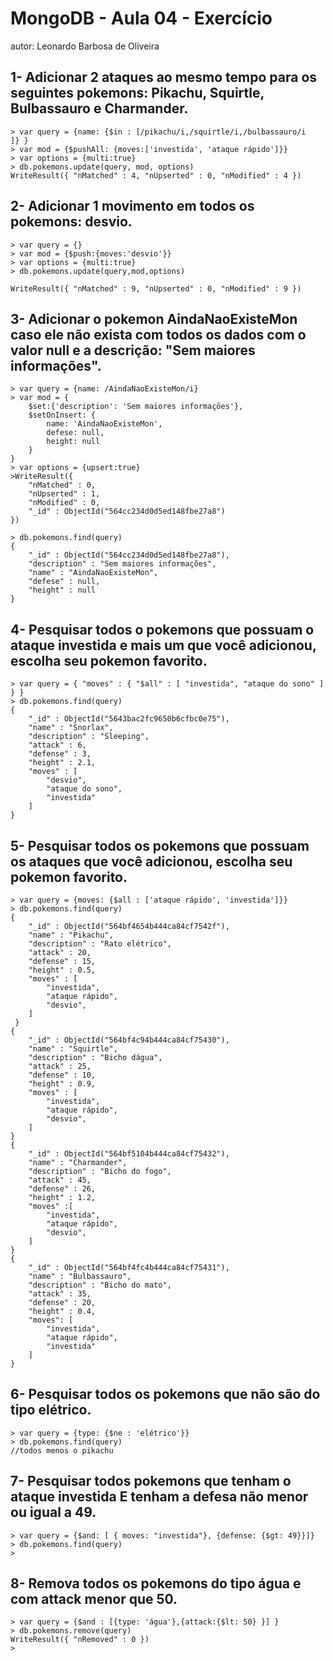 # MongoDB - Aula 04 - Exercício
autor: Leonardo Barbosa de Oliveira

## 1- Adicionar 2 ataques ao mesmo tempo para os seguintes pokemons: Pikachu, Squirtle, Bulbassauro e Charmander.

	> var query = {name: {$in : [/pikachu/i,/squirtle/i,/bulbassauro/i
	]} }
	> var mod = {$pushAll: {moves:['investida', 'ataque rápido']}}
	> var options = {multi:true}
	> db.pokemons.update(query, mod, options)
	WriteResult({ "nMatched" : 4, "nUpserted" : 0, "nModified" : 4 })

## 2- Adicionar 1 movimento em todos os pokemons: desvio.
	
	> var query = {}
	> var mod = {$push:{moves:'desvio'}}
	> var options = {multi:true}
	> db.pokemons.update(query,mod,options)

	WriteResult({ "nMatched" : 9, "nUpserted" : 0, "nModified" : 9 })

## 3- Adicionar o pokemon AindaNaoExisteMon caso ele não exista com todos os dados com o valor null e a descrição: "Sem maiores informações".

	> var query = {name: /AindaNaoExisteMon/i}
	> var mod = {
		$set:{'description': 'Sem maiores informações'},
		$setOnInsert: {
			name: 'AindaNaoExisteMon',
			defese: null,
			height: null
		}
	}
	> var options = {upsert:true}
	>WriteResult({
        "nMatched" : 0,
        "nUpserted" : 1,
        "nModified" : 0,
        "_id" : ObjectId("564cc234d0d5ed148fbe27a8")
	})

	> db.pokemons.find(query)
	{ 
		"_id" : ObjectId("564cc234d0d5ed148fbe27a8"),
		"description" : "Sem maiores informações",
		"name" : "AindaNaoExisteMon",
		"defese" : null,
		"height" : null
	}


## 4- Pesquisar todos o pokemons que possuam o ataque investida e mais um que você adicionou, escolha seu pokemon favorito.
	
	> var query = { "moves" : { "$all" : [ "investida", "ataque do sono" ] } }
	> db.pokemons.find(query)
	{
		"_id" : ObjectId("5643bac2fc9650b6cfbc0e75"),
		"name" : "Snorlax",
		"description" : "Sleeping",
		"attack" : 6,
		"defense" : 3,
		"height" : 2.1,
		"moves" : [ 
			"desvio",
			"ataque do sono",
			"investida"
		] 
	}

## 5- Pesquisar todos os pokemons que possuam os ataques que você adicionou, escolha seu pokemon favorito.
	
	> var query = {moves: {$all : ['ataque rápido', 'investida']}}
	> db.pokemons.find(query)
	{
		"_id" : ObjectId("564bf4654b444ca84cf7542f"),
		"name" : "Pikachu",
		"description" : "Rato elétrico",
		"attack" : 20,
		"defense" : 15,
		"height" : 0.5,
		"moves" : [
			"investida",
			"ataque rápido",
			"desvio",
		]
	 }
	{
		"_id" : ObjectId("564bf4c94b444ca84cf75430"),
		"name" : "Squirtle",
		"description" : "Bicho dágua",
		"attack" : 25,
		"defense" : 10,
		"height" : 0.9,
		"moves" : [ 
			"investida",
			"ataque rápido",
			"desvio",
		] 
	}
	{
		"_id" : ObjectId("564bf5104b444ca84cf75432"),
		"name" : "Charmander",
		"description" : "Bicho do fogo",
		"attack" : 45,
		"defense" : 26,
		"height" : 1.2,
		"moves" :[
			"investida",
			"ataque rápido",
			"desvio",
		]
	}
	{
		"_id" : ObjectId("564bf4fc4b444ca84cf75431"),
		"name" : "Bulbassauro",
		"description" : "Bicho do mato",
		"attack" : 35,
		"defense" : 20,
		"height" : 0.4,
		"moves": [
			"investida",
			"ataque rápido",
			"investida"
		]
	}


## 6- Pesquisar todos os pokemons que não são do tipo elétrico.
	
	> var query = {type: {$ne : 'elétrico'}}
	> db.pokemons.find(query)
	//todos menos o pikachu

## 7- Pesquisar todos pokemons que tenham o ataque investida E tenham a defesa não menor ou igual a 49.
	
	> var query = {$and: [ { moves: "investida"}, {defense: {$gt: 49}}]}
	> db.pokemons.find(query)
	>

## 8- Remova todos os pokemons do tipo água e com attack menor que 50.

	> var query = {$and : [{type: 'água'},{attack:{$lt: 50} }] }
	> db.pokemons.remove(query)
	WriteResult({ "nRemoved" : 0 })
	>